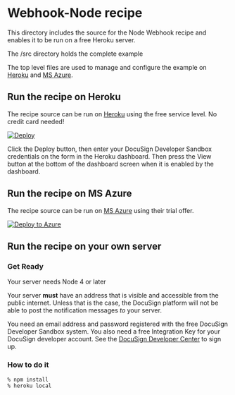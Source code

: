 # Webhook-Node recipe
This directory includes the source for the Node Webhook recipe and enables it to be run on a free Heroku server.

The /src directory holds the complete example

The top level files are used to manage and configure the example on [Heroku](https://www.heroku.com/) and [MS Azure](https://portal.azure.com/).

## Run the recipe on Heroku
The recipe source can be run on [Heroku](https://www.heroku.com/) using the free service level. No credit card needed!

[![Deploy](https://www.herokucdn.com/deploy/button.svg)](https://heroku.com/deploy)

Click the Deploy button, then enter your DocuSign Developer Sandbox credentials on the form in the Heroku dashboard. Then press the View button at the bottom of the dashboard screen when it is enabled by the dashboard.

## Run the recipe on MS Azure 
The recipe source can be run on [MS Azure](https://portal.azure.com/) using their trial offer.

[![Deploy to Azure](http://azuredeploy.net/deploybutton.png)](https://azuredeploy.net/)

## Run the recipe on your own server

### Get Ready
Your server needs Node 4 or later

Your server **must** have an address that is visible and accessible from the public internet. Unless that is the case, the DocuSign platform will not be able to post the notification messages *to* your server.

You need an email address and password registered with the free DocuSign Developer Sandbox system. You also need a free Integration Key for your DocuSign developer account. See the [DocuSign Developer Center](https://www.docusign.com/developer-center) to sign up.

### How to do it
```sh
% npm install
% heroku local
```
